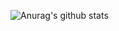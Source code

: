 ![Anurag's github stats](https://github-readme-stats.vercel.app/api?username=hectic97&theme=dark&show_icons=true&count_private=true)<br>
